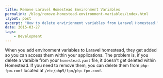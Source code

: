 ```yaml
---
title: Remove Laravel Homestead Environment Variables
permalink: /blog/remove-homestead-environment-variables/index.html
layout: post
excerpt: "How to delete envirionment variables from Laravel Homestead."
date: 2015-03-27
tags:
    - Development
---
```


When you add environment variables to Laravel homestead, they get added so you can access them within your applications. The problem is, if you delete a varaible from your `homestead.yaml` file, it doesn't get deleted within Homestead. If you need to remove them, you can delete them from `php-fpm.conf` located at `/etc/php5/fpm/php-fpm.conf`.
